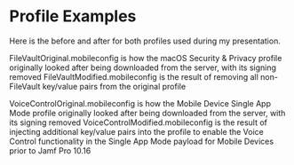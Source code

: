 # Profile Examples

Here is the before and after for both profiles used during my presentation.

FileVaultOriginal.mobileconfig is how the macOS Security & Privacy profile originally looked after being downloaded from the server, with its signing removed
FileVaultModified.mobileconfig is the result of removing all non-FileVault key/value pairs from the original profile

VoiceControlOriginal.mobileconfig is how the Mobile Device Single App Mode profile originally looked after being downloaded from the server, with its signing removed
VoiceControlModified.mobileconfig is the result of injecting additional key/value pairs into the profile to enable the Voice Control functionality in the Single App Mode payload for Mobile Devices prior to Jamf Pro 10.16
